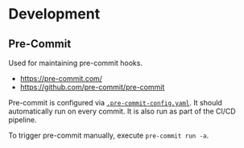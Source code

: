 # Development

## Pre-Commit

Used for maintaining pre-commit hooks.

* <https://pre-commit.com/>
* <https://github.com/pre-commit/pre-commit>

Pre-commit is configured via [`.pre-commit-config.yaml`](.pre-commit-config.yaml).
It should automatically run on every commit. It is also run as part of the CI/CD
pipeline.

To trigger pre-commit manually, execute `pre-commit run -a`.
